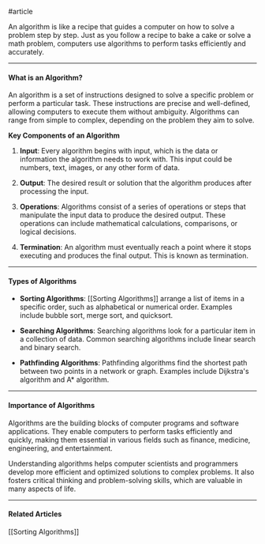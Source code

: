 #article

An algorithm is like a recipe that guides a computer on how to solve a problem step by step. Just as you follow a recipe to bake a cake or solve a math problem, computers use algorithms to perform tasks efficiently and accurately.

---
#### What is an Algorithm?

An algorithm is a set of instructions designed to solve a specific problem or perform a particular task. These instructions are precise and well-defined, allowing computers to execute them without ambiguity. Algorithms can range from simple to complex, depending on the problem they aim to solve.

**Key Components of an Algorithm**

1. **Input**: Every algorithm begins with input, which is the data or information the algorithm needs to work with. This input could be numbers, text, images, or any other form of data.

2. **Output**: The desired result or solution that the algorithm produces after processing the input.

3. **Operations**: Algorithms consist of a series of operations or steps that manipulate the input data to produce the desired output. These operations can include mathematical calculations, comparisons, or logical decisions.

4. **Termination**: An algorithm must eventually reach a point where it stops executing and produces the final output. This is known as termination.

---
#### Types of Algorithms

- **Sorting Algorithms**: [[Sorting Algorithms]] arrange a list of items in a specific order, such as alphabetical or numerical order. Examples include bubble sort, merge sort, and quicksort.

- **Searching Algorithms**: Searching algorithms look for a particular item in a collection of data. Common searching algorithms include linear search and binary search.

- **Pathfinding Algorithms**: Pathfinding algorithms find the shortest path between two points in a network or graph. Examples include Dijkstra's algorithm and A* algorithm.

---
#### Importance of Algorithms

Algorithms are the building blocks of computer programs and software applications. They enable computers to perform tasks efficiently and quickly, making them essential in various fields such as finance, medicine, engineering, and entertainment.

Understanding algorithms helps computer scientists and programmers develop more efficient and optimized solutions to complex problems. It also fosters critical thinking and problem-solving skills, which are valuable in many aspects of life.

---
#### Related Articles

[[Sorting Algorithms]]

